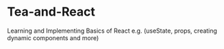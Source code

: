 # Tea-and-React
Learning and Implementing Basics of React e.g. (useState, props, creating dynamic components and more)
